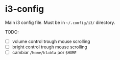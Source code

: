 # i3-config

Main i3 config file. Must be in `~/.config/i3/` directory.

TODO:
- [ ] volume control trough mouse scrolling
- [ ] bright control trough mouse scrolling
- [ ] cambiar `/home/blabla` por `$HOME`